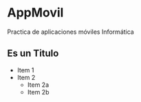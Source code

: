 # AppMovil
Practica de aplicaciones móviles Informática

## Es un Titulo

* Item 1
* Item 2
  * Item 2a
  * Item 2b
